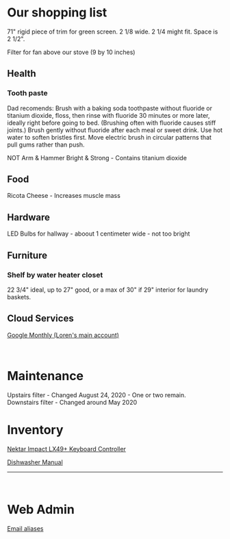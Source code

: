 # Our shopping list 

71" rigid piece of trim for green screen. 2 1/8 wide. 2 1/4 might fit. Space is 2 1/2".

Filter for fan above our stove (9 by 10 inches)  


## Health

### Tooth paste  

Dad recomends: Brush with a baking soda toothpaste without fluoride or titanium dioxide, floss, then rinse with fluoride 30 minutes or more later, ideally right before going to bed. (Brushing often with fluoride causes stiff joints.) Brush gently without fluoride after each meal or sweet drink. Use hot water to soften bristles first. Move electric brush in circular patterns that pull gums rather than push.  

<!--
[Jason Sea Fresh Anti-Cavity and Strengthening Gel Toothpaste - Deep Sea Spearmint](https://www.amazon.com/Jason-Fresh-Anti-Cavity-Strengthening-Toothpaste/dp/B00J7G0HLA/ref=sr_1_2?dchild=1&keywords=JASON+Spearmint+Deep+Sea+anti-cavity&qid=1596992472&s=beauty&sr=1-2)

[JASON Simply Coconut Strengthening Toothpaste, Coconut Mint](https://www.amazon.com/gp/product/B074D96PLL/ref=ox_sc_act_title_2?smid=ATVPDKIKX0DER&psc=1)
-->

NOT Arm & Hammer Bright & Strong - Contains titanium dioxide  

## Food

Ricota Cheese - Increases muscle mass  


## Hardware  

LED Bulbs for hallway - aboout 1 centimeter wide - not too bright

## Furniture

### Shelf by water heater closet  
22 3/4" ideal, up to 27" good, or a max of 30" if 29" interior for laundry baskets.  

## Cloud Services

[Google Monthly (Loren's main account)](https://console.cloud.google.com/billing/017EC7-2CC5B8-9ED176/history?organizationId=612484903596)  

<br>

# Maintenance

Upstairs filter - Changed August 24, 2020 - One or two remain.  
Downstairs filter - Changed around May 2020

# Inventory

[Nektar Impact LX49+ Keyboard Controller](https://smile.amazon.com/Controlador-teclado-Nektar-IMPACT-LX49/dp/B01HZWL64O/ref=pb_allspark_session_sims_desktop_267_4)

[Dishwasher Manual](https://downloadcenter.samsung.com/content/UM/201504/20150413184925371/DW80H994_DD68-00164A-03_EN_MES.pdf)
<!--
Sorta works
Drain plug for kitchen sink - no holes.  (4.5 inches over 3.5 inch hole.)  
-->

<hr><br>

# Web Admin

[Email aliases](https://admin.google.com/ac/users/2nusc190wm6dap/profile)
